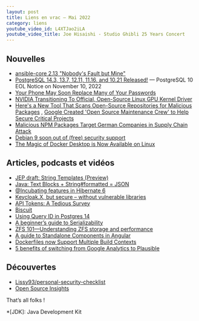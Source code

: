 ```yaml
---
layout: post
title: Liens en vrac — Mai 2022
category: liens
youtube_video_id: L4XTJao2iLA
youtube_video_title: Joe Hisaishi - Studio Ghibli 25 Years Concert
---
```


## Nouvelles

- [ansible-core 2.13 "Nobody's Fault but Mine"](https://github.com/ansible/ansible/blob/v2.13.0/changelogs/CHANGELOG-v2.13.rst)
- [PostgreSQL 14.3, 13.7, 12.11, 11.16, and 10.21 Released!](https://www.postgresql.org/about/news/postgresql-143-137-1211-1116-and-1021-released-2449/)
  — PostgreSQL 10 EOL Notice on November 10, 2022
- [Your Phone May Soon Replace Many of Your Passwords](https://krebsonsecurity.com/2022/05/your-phone-may-soon-replace-many-of-your-passwords/)
- [NVIDIA Transitioning To Official, Open-Source Linux GPU Kernel Driver](https://www.phoronix.com/scan.php?page=article&item=nvidia-open-kernel&num=1)
- [Here's a New Tool That Scans Open-Source Repositories for Malicious Packages](https://thehackernews.com/2022/05/heres-new-tool-that-scans-for-malicious.html)
  , [Google Created 'Open Source Maintenance Crew' to Help Secure Critical Projects](https://thehackernews.com/2022/05/google-created-open-source-maintenance.html)
- [Malicious NPM Packages Target German Companies in Supply Chain Attack](https://thehackernews.com/2022/05/malicious-npm-packages-target-german.html)
- [Debian 9 soon out of (free) security support](https://raphaelhertzog.com/2022/05/11/debian-9-soon-out-of-free-security-support/)
- [The Magic of Docker Desktop is Now Available on Linux](https://www.docker.com/blog/the-magic-of-docker-desktop-is-now-available-on-linux/)

## Articles, podcasts et vidéos

- [JEP draft: String Templates (Preview)](https://openjdk.java.net/jeps/8273943)
- [Java: Text Blocks + String#formatted = JSON](https://adambien.blog/roller/abien/entry/java_text_blocks_string_formatted)
- [@Incubating features in Hibernate 6](https://thorben-janssen.com/incubating-features-in-hibernate-6/)
- [Keycloak.X, but secure – without vulnerable libraries](https://blog.codecentric.de/en/2022/05/keycloak-x-but-secure-without-vulnerable-libraries/)
- [API Tokens: A Tedious Survey](https://fly.io/blog/api-tokens-a-tedious-survey/)
- [Biscuit](https://www.nolimitsecu.fr/biscuit/)
- [Using Query ID in Postgres 14](https://blog.rustprooflabs.com/2021/10/postgres-14-query-id)
- [A beginner’s guide to Serializability](https://vladmihalcea.com/serializability/)
- [ZFS 101—Understanding ZFS storage and performance](https://arstechnica.com/information-technology/2020/05/zfs-101-understanding-zfs-storage-and-performance/)
- [A guide to Standalone Components in Angular](https://blog.ninja-squad.com/2022/05/12/a-guide-to-standalone-components-in-angular/)
- [Dockerfiles now Support Multiple Build Contexts](https://www.docker.com/blog/dockerfiles-now-support-multiple-build-contexts/)
- [5 benefits of switching from Google Analytics to Plausible](https://opensource.com/article/22/5/plausible-analytics)

## Découvertes

- [Lissy93/personal-security-checklist](https://github.com/Lissy93/personal-security-checklist)
- [Open Source Insights](https://deps.dev/maven/fr.marcwrobel%3Ajbanking)

That’s all folks !

\*[JDK]: Java Development Kit
